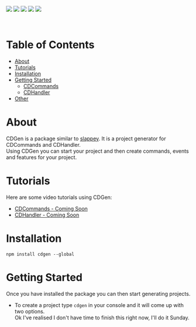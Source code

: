 [![](https://img.shields.io/discord/769710808435261490.svg?style=flat-square)](https://discord.gg/jUNbV5u)
[![](https://img.shields.io/npm/dt/cdgen.svg?style=flat-square)](https://www.npmjs.com/package/cdgen)
[![](https://img.shields.io/npm/dm/cdgen.svg?style=flat-square&color=blue)](https://www.npmjs.com/package/cdgen)
[![](https://img.shields.io/npm/v/cdgen.svg?style=flat-square&color=blue)](https://www.npmjs.com/package/cdgen)
[![](https://img.shields.io/badge/license-Apache%202-blue.svg?style=flat-square)](https://github.com/CreativeDevelopments/CDGen)

<br>

# Table of Contents

- [About](#about)
- [Tutorials](#tutorials)
- [Installation](#installation)
- [Getting Started](#getting-started)
  - [CDCommands](#cdcommands)
  - [CDHandler](#cdhandler)
- [Other](#other)

# About

CDGen is a package similar to [slappey](https://www.npmjs.com/package/slappey). It is a project generator for CDCommands and CDHandler.  
Using CDGen you can start your project and then create commands, events and features for your project.

# Tutorials

Here are some video tutorials using CDGen:

- [CDCommands - Coming Soon](https://www.youtube.com/watch?v=dQw4w9WgXcQ)
- [CDHandler - Coming Soon](https://www.youtube.com/watch?v=dQw4w9WgXcQ)

# Installation

```
npm install cdgen --global
```

# Getting Started

Once you have installed the package you can then start generating projects.

- To create a project type `cdgen` in your console and it will come up with two options.  
  Ok I've realised I don't have time to finish this right now, I'll do it Sunday.
